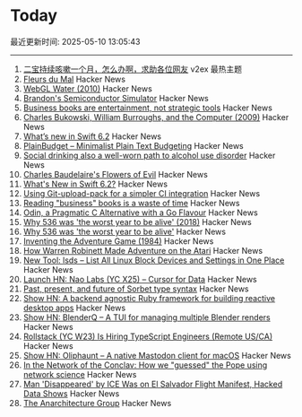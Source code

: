 # Today

最近更新时间: 2025-05-10 13:05:43

--- 
1. [二宝持续咳嗽一个月，怎么办啊，求助各位网友](https://www.v2ex.com/t/1130809) v2ex 最热主题
2. [Fleurs du Mal](https://fleursdumal.org) Hacker News
3. [WebGL Water (2010)](https://madebyevan.com/webgl-water/) Hacker News
4. [Brandon's Semiconductor Simulator](https://brandonli.net/semisim/) Hacker News
5. [Business books are entertainment, not strategic tools](https://theorthagonist.substack.com/p/why-reading-business-books-is-a-waste) Hacker News
6. [Charles Bukowski, William Burroughs, and the Computer (2009)](https://realitystudio.org/bibliographic-bunker/charles-bukowski-william-burroughs-and-the-computer/) Hacker News
7. [What’s new in Swift 6.2](https://www.hackingwithswift.com/articles/277/whats-new-in-swift-6-2) Hacker News
8. [PlainBudget – Minimalist Plain Text Budgeting](https://plainbudget.com/) Hacker News
9. [Social drinking also a well-worn path to alcohol use disorder](https://news.illinois.edu/review-social-drinking-also-a-well-worn-path-to-alcohol-use-disorder/) Hacker News
10. [Charles Baudelaire's Flowers of Evil](https://fleursdumal.org) Hacker News
11. [What's New in Swift 6.2?](https://www.hackingwithswift.com/articles/277/whats-new-in-swift-6-2) Hacker News
12. [Using Git-upload-pack for a simpler CI integration](https://blog.screenshotbot.io/2025/05/09/using-git-upload-pack-for-a-simpler-ci-integration/) Hacker News
13. [Reading "business" books is a waste of time](https://theorthagonist.substack.com/p/why-reading-business-books-is-a-waste) Hacker News
14. [Odin, a Pragmatic C Alternative with a Go Flavour](http://bitshifters.cc/2025/05/04/odin.html) Hacker News
15. [Why 536 was 'the worst year to be alive' (2018)](https://www.science.org/content/article/why-536-was-worst-year-be-alive) Hacker News
16. [Why 536 was 'the worst year to be alive'](https://www.science.org/content/article/why-536-was-worst-year-be-alive) Hacker News
17. [Inventing the Adventure Game (1984)](http://www.warrenrobinett.com/inventing_adventure/) Hacker News
18. [How Warren Robinett Made Adventure on the Atari](http://www.warrenrobinett.com/inventing_adventure/) Hacker News
19. [New Tool: lsds – List All Linux Block Devices and Settings in One Place](https://tanelpoder.com/posts/lsds-list-linux-block-devices-and-their-config/) Hacker News
20. [Launch HN: Nao Labs (YC X25) – Cursor for Data](https://news.ycombinator.com/item?id=43938607) Hacker News
21. [Past, present, and future of Sorbet type syntax](https://blog.jez.io/history-of-sorbet-syntax/) Hacker News
22. [Show HN: A backend agnostic Ruby framework for building reactive desktop apps](https://codeberg.org/skinnyjames/hokusai) Hacker News
23. [Show HN: BlenderQ – A TUI for managing multiple Blender renders](https://github.com/KyleTryon/BlenderQ) Hacker News
24. [Rollstack (YC W23) Is Hiring TypeScript Engineers (Remote US/CA)](https://www.ycombinator.com/companies/rollstack-2/jobs/QPqpb1n-software-engineer-typescript-us-canada) Hacker News
25. [Show HN: Oliphaunt – A native Mastodon client for macOS](https://testflight.apple.com/join/Epq1P3Cw) Hacker News
26. [In the Network of the Conclav: How we "guessed" the Pope using network science](https://www.unibocconi.it/en/news/network-conclave) Hacker News
27. [Man 'Disappeared' by ICE Was on El Salvador Flight Manifest, Hacked Data Shows](https://www.404media.co/man-disappeared-by-ice-was-on-el-salvador-flight-manifest-hacked-data-shows/) Hacker News
28. [The Anarchitecture Group](https://www.spatialagency.net/database/the.anarchitecture.group) Hacker News
